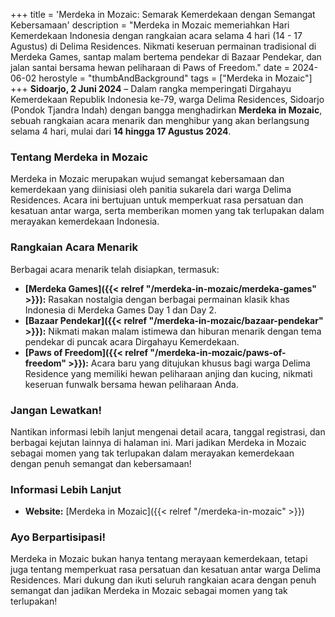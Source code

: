 +++
title = 'Merdeka in Mozaic: Semarak Kemerdekaan dengan Semangat Kebersamaan'
description = "Merdeka in Mozaic memeriahkan Hari Kemerdekaan Indonesia dengan rangkaian acara selama 4 hari (14 - 17 Agustus) di Delima Residences. Nikmati keseruan permainan tradisional di Merdeka Games, santap malam bertema pendekar di Bazaar Pendekar, dan jalan santai bersama hewan peliharaan di Paws of Freedom."
date = 2024-06-02
herostyle = "thumbAndBackground"
tags = ["Merdeka in Mozaic"]
+++
**Sidoarjo, 2 Juni 2024** – Dalam rangka memperingati Dirgahayu Kemerdekaan Republik Indonesia ke-79, warga Delima Residences, Sidoarjo (Pondok Tjandra Indah) dengan bangga menghadirkan **Merdeka in Mozaic**, sebuah rangkaian acara menarik dan menghibur yang akan berlangsung selama 4 hari, mulai dari **14 hingga 17 Agustus 2024**.

### Tentang Merdeka in Mozaic

Merdeka in Mozaic merupakan wujud semangat kebersamaan dan kemerdekaan yang diinisiasi oleh panitia sukarela dari warga Delima Residences. Acara ini bertujuan untuk memperkuat rasa persatuan dan kesatuan antar warga, serta memberikan momen yang tak terlupakan dalam merayakan kemerdekaan Indonesia.

### Rangkaian Acara Menarik

Berbagai acara menarik telah disiapkan, termasuk:

* **[Merdeka Games]({{< relref "/merdeka-in-mozaic/merdeka-games" >}}):** Rasakan nostalgia dengan berbagai permainan klasik khas Indonesia di Merdeka Games Day 1 dan Day 2.
* **[Bazaar Pendekar]({{< relref "/merdeka-in-mozaic/bazaar-pendekar" >}}):** Nikmati makan malam istimewa dan hiburan menarik dengan tema pendekar di puncak acara Dirgahayu Kemerdekaan.
* **[Paws of Freedom]({{< relref "/merdeka-in-mozaic/paws-of-freedom" >}}):** Acara baru yang ditujukan khusus bagi warga Delima Residence yang memiliki hewan peliharaan anjing dan kucing, nikmati keseruan funwalk bersama hewan peliharaan Anda.

### Jangan Lewatkan!

Nantikan informasi lebih lanjut mengenai detail acara, tanggal registrasi, dan berbagai kejutan lainnya di halaman ini. Mari jadikan Merdeka in Mozaic sebagai momen yang tak terlupakan dalam merayakan kemerdekaan dengan penuh semangat dan kebersamaan!

### Informasi Lebih Lanjut

* **Website:** [Merdeka in Mozaic]({{< relref "/merdeka-in-mozaic" >}})

### Ayo Berpartisipasi!

Merdeka in Mozaic bukan hanya tentang merayaan kemerdekaan, tetapi juga tentang memperkuat rasa persatuan dan kesatuan antar warga Delima Residences. Mari dukung dan ikuti seluruh rangkaian acara dengan penuh semangat dan jadikan Merdeka in Mozaic sebagai momen yang tak terlupakan!
